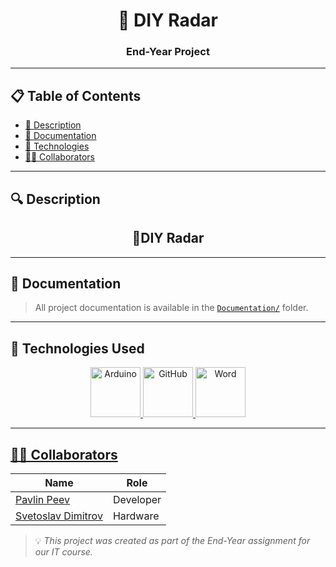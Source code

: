 <h1 align="center">🚀 DIY Radar</h1>
<h3 align="center">End-Year Project</h3>

---

## 📋 Table of Contents
- [📖 Description](#description)
- [📂 Documentation](#documentation)
- [🧪 Technologies](#technologies)
- [👨‍💻 Collaborators](#collaborators)

---

## 🔍 Description <a name="description"></a>

<h2 align="center">🌱DIY Radar</h2>


---

## 📂 Documentation <a name="documentation"></a>

> All project documentation is available in the [`Documentation/`](./Documentation/) folder.

---

## 🧪 Technologies Used <a name="technologies"></a>

<p align="center">
  <a href="https://www.arduino.cc/">
    <img src="https://upload.wikimedia.org/wikipedia/commons/8/87/Arduino_Logo.svg" width="80" alt="Arduino">
  <img src="https://cdn-icons-png.flaticon.com/512/25/25231.png" width="80" alt="GitHub">
  <img src="https://upload.wikimedia.org/wikipedia/commons/thumb/f/fd/Microsoft_Office_Word_%282019%E2%80%93present%29.svg/2203px-Microsoft_Office_Word_%282019%E2%80%93present%29.svg.png" width="80" alt="Word"> 
</p>

---

## 👨‍💻 Collaborators <a name="collaborators"></a>

| Name | Role |
|------|------|
| [Pavlin Peev](https://github.com/Peev23) | Developer |
|[Svetoslav Dimitrov](https://github.com/Svetoslav24)| Hardware |

> 💡 *This project was created as part of the End-Year assignment for our IT course.*
